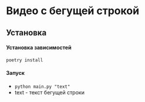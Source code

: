 # Видео с бегущей строкой

## Установка

#### Установка зависимостей

```poetry install```

#### Запуск

- ```python main.py "text"```
- text - текст бегущей строки

